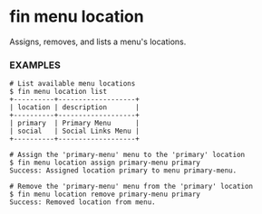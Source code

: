 # fin menu location

Assigns, removes, and lists a menu's locations.

### EXAMPLES

    # List available menu locations
    $ fin menu location list
    +----------+-------------------+
    | location | description       |
    +----------+-------------------+
    | primary  | Primary Menu      |
    | social   | Social Links Menu |
    +----------+-------------------+

    # Assign the 'primary-menu' menu to the 'primary' location
    $ fin menu location assign primary-menu primary
    Success: Assigned location primary to menu primary-menu.

    # Remove the 'primary-menu' menu from the 'primary' location
    $ fin menu location remove primary-menu primary
    Success: Removed location from menu.




